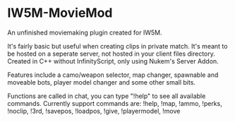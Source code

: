 # IW5M-MovieMod
An unfinished moviemaking plugin created for IW5M.

It's fairly basic but useful when creating clips in private match.
It's meant to be hosted on a seperate server, not hosted in your client files directory.
Created in C++ without InfinityScript, only using Nukem's Server Addon. 

Features include a camo/weapon selector, map changer, spawnable and moveable bots, player model changer and some other small bits.

Functions are called in chat, you can type "!help" to see all available commands. Currently support commands are:
!help, !map, !ammo, !perks, !noclip, !3rd, !savepos, !loadpos, !give, !playermodel, !move

